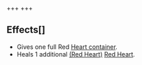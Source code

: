 +++
+++

Effects[]
---------


* Gives one full Red [Heart container](/wiki/Heart_container "Heart container").
* Heals 1 additional [(Red Heart)](/wiki/Red_Heart "Red Heart") [Red Heart](/wiki/Red_Heart "Red Heart").

